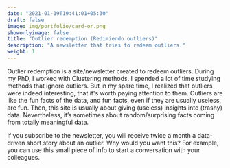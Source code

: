 ```yaml
---
date: "2021-01-19T19:41:01+05:30"
draft: false
image: img/portfolio/card-or.png
showonlyimage: false
title: "Outlier redemption (Redimiendo outliers)"
description: "A newsletter that tries to redeem outliers."
weight: 1
---
```


Outlier redemption is a site/newsletter created to redeem outliers. During my PhD, I worked with Clustering methods. I spended a lot of time studying methods that ignore outliers. But in my spare time, I realized that outliers were indeed interesting, that it's worth paying attention to them. Outliers are like the fun facts of the data, and fun facts, even if they are usually useless, are fun. Then, this site is usually about giving (useless) insights into (trashy) data. Nevertheless, it’s sometimes about random/surprising facts coming from totally meaningful data.

If you subscribe to the newsletter, you will receive twice a month a data-driven short story about an outlier. Why would you want this? For example, you can use this small piece of info to start a conversation with your colleagues.